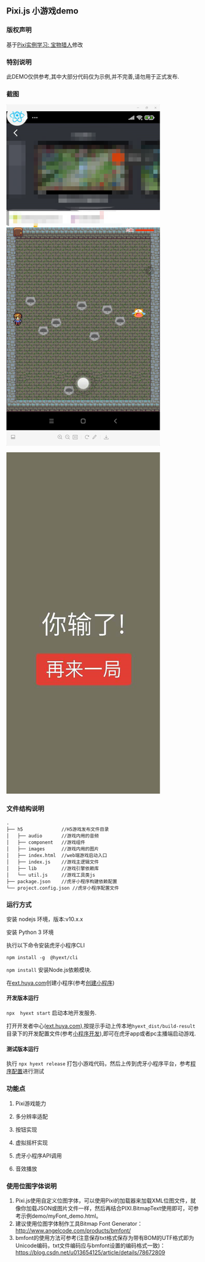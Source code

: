 ## Pixi.js 小游戏demo

### 版权声明
基于[Pixi实例学习: 宝物猎人](https://github.com/Zainking/learningPixi#casestudy)修改

### 特别说明
此DEMO仅供参考,其中大部分代码仅为示例,并不完善,请勿用于正式发布.

### 截图
![](./ss.png)

![](./ss2.png)

### 文件结构说明
```
.
├── h5              //H5游戏发布文件目录
│   ├── audio       //游戏内用的音频
│   ├── component   //游戏组件
│   ├── images      //游戏内用的图片
│   ├── index.html  //web端游戏启动入口
│   ├── index.js    //游戏主逻辑文件  
│   ├── lib         //游戏引擎依赖库
│   └── util.js     //游戏工具类js
├── package.json    //虎牙小程序构建依赖配置
└── project.config.json //虎牙小程序配置文件

```
### 运行方式

安装 nodejs 环境，版本:v10.x.x

安装 Python 3 环境

执行以下命令安装虎牙小程序CLI
```
npm install -g  @hyext/cli
```
`npm install` 安装Node.js依赖模块.

在[ext.huya.com](https://ext.huya.com/)创建小程序(参考[创建小程序](https://dev.huya.com/docs/#/ems?id=_1-%e5%88%9b%e5%bb%ba%e5%b0%8f%e7%a8%8b%e5%ba%8f))

#### 开发版本运行
`npx  hyext start` 启动本地开发服务.

打开开发者中心([ext.huya.com](https://ext.huya.com/)),按提示手动上传本地`hyext_dist/build-result`目录下的开发配置文件(参考[小程序开发](https://dev.huya.com/docs/#/hyext-cli?id=%e5%bc%80%e5%8f%91)),即可在虎牙app或者pc主播端启动游戏.

#### 测试版本运行

执行 `npx hyext release` 打包小游戏代码，然后上传到虎牙小程序平台，参考[程序配置](https://dev.huya.com/docs/#/ems?id=_232-%e7%a8%8b%e5%ba%8f%e9%85%8d%e7%bd%ae)进行测试

### 功能点
1. Pixi游戏能力

2. 多分辨率适配

3. 按钮实现

4. 虚拟摇杆实现

5. 虎牙小程序API调用

6. 音效播放

### 使用位图字体说明
1. Pixi.js使用自定义位图字体，可以使用Pixi的加载器来加载XML位图文件，就像你加载JSON或图片文件一样，然后再结合PIXI.BitmapText使用即可，可参考示例demo/myFont_demo.html。
2. 建议使用位图字体制作工具Bitmap Font Generator：http://www.angelcode.com/products/bmfont/
3. bmfont的使用方法可参考(注意保存txt格式保存为带有BOM的UTF格式即为Unicode编码，txt文件编码应与bmfont设置的编码格式一致)：https://blog.csdn.net/u013654125/article/details/78672809